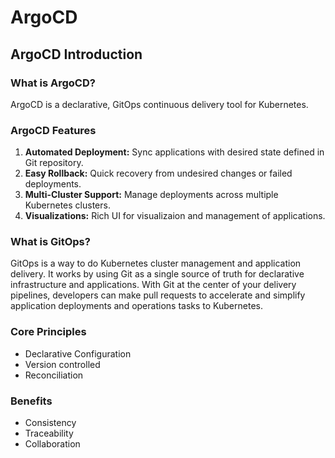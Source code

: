 # ArgoCD

## ArgoCD Introduction

### What is ArgoCD?

ArgoCD is a declarative, GitOps continuous delivery tool for Kubernetes.

### ArgoCD Features

1. **Automated Deployment:** Sync applications with desired state defined in Git repository.
2. **Easy Rollback:** Quick recovery from undesired changes or failed deployments.
3. **Multi-Cluster Support:** Manage deployments across multiple Kubernetes clusters.
4. **Visualizations:** Rich UI for visualizaion and management of applications.

### What is GitOps?

GitOps is a way to do Kubernetes cluster management and application delivery. It works by using Git as a single source of truth for declarative infrastructure and applications. With Git at the center of your delivery pipelines, developers can make pull requests to accelerate and simplify application deployments and operations tasks to Kubernetes.

### Core Principles

- Declarative Configuration
- Version controlled
- Reconciliation

### Benefits

- Consistency
- Traceability
- Collaboration
